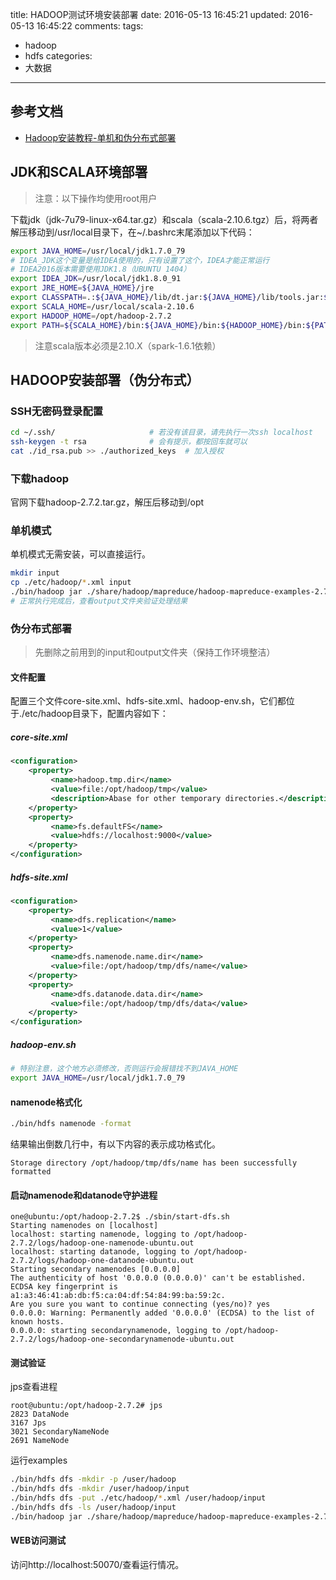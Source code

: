title: HADOOP测试环境安装部署
date: 2016-05-13 16:45:21
updated: 2016-05-13 16:45:22
comments:
tags:
- hadoop
- hdfs
categories:
- 大数据

---

## 参考文档

+ [Hadoop安装教程-单机和伪分布式部署](http://www.powerxing.com/install-hadoop/)

## JDK和SCALA环境部署 

> 注意：以下操作均使用root用户

下载jdk（jdk-7u79-linux-x64.tar.gz）和scala（scala-2.10.6.tgz）后，将两者解压移动到/usr/local目录下，在~/.bashrc末尾添加以下代码：

```bash
export JAVA_HOME=/usr/local/jdk1.7.0_79
# IDEA_JDK这个变量是给IDEA使用的，只有设置了这个，IDEA才能正常运行
# IDEA2016版本需要使用JDK1.8（UBUNTU 1404）
export IDEA_JDK=/usr/local/jdk1.8.0_91
export JRE_HOME=${JAVA_HOME}/jre
export CLASSPATH=.:${JAVA_HOME}/lib/dt.jar:${JAVA_HOME}/lib/tools.jar:${JRE_HOME}/lib
export SCALA_HOME=/usr/local/scala-2.10.6
export HADOOP_HOME=/opt/hadoop-2.7.2
export PATH=${SCALA_HOME}/bin:${JAVA_HOME}/bin:${HADOOP_HOME}/bin:${PATH}
```

> 注意scala版本必须是2.10.X（spark-1.6.1依赖）

## HADOOP安装部署（伪分布式）

### SSH无密码登录配置

```bash
cd ~/.ssh/                     # 若没有该目录，请先执行一次ssh localhost
ssh-keygen -t rsa              # 会有提示，都按回车就可以
cat ./id_rsa.pub >> ./authorized_keys  # 加入授权
```

### 下载hadoop

官网下载hadoop-2.7.2.tar.gz，解压后移动到/opt

### 单机模式

单机模式无需安装，可以直接运行。

```bash
mkdir input
cp ./etc/hadoop/*.xml input
./bin/hadoop jar ./share/hadoop/mapreduce/hadoop-mapreduce-examples-2.7.2.jar grep ./input ./output 'dfs[a-z.]+'
# 正常执行完成后，查看output文件夹验证处理结果
```

### 伪分布式部署

> 先删除之前用到的input和output文件夹（保持工作环境整洁）

#### 文件配置

配置三个文件core-site.xml、hdfs-site.xml、hadoop-env.sh，它们都位于./etc/hadoop目录下，配置内容如下：

##### core-site.xml

```xml
<configuration>
    <property>
         <name>hadoop.tmp.dir</name>
         <value>file:/opt/hadoop/tmp</value>
         <description>Abase for other temporary directories.</description>
    </property>
    <property>
         <name>fs.defaultFS</name>
         <value>hdfs://localhost:9000</value>
    </property>
</configuration>
```

##### hdfs-site.xml

```xml
<configuration>
    <property>
         <name>dfs.replication</name>
         <value>1</value>
    </property>
    <property>
         <name>dfs.namenode.name.dir</name>
         <value>file:/opt/hadoop/tmp/dfs/name</value>
    </property>
    <property>
         <name>dfs.datanode.data.dir</name>
         <value>file:/opt/hadoop/tmp/dfs/data</value>
    </property>
</configuration>
```

##### hadoop-env.sh

```bash
# 特别注意，这个地方必须修改，否则运行会报错找不到JAVA_HOME
export JAVA_HOME=/usr/local/jdk1.7.0_79
```

#### namenode格式化

```bash
./bin/hdfs namenode -format
```

结果输出倒数几行中，有以下内容的表示成功格式化。

```
Storage directory /opt/hadoop/tmp/dfs/name has been successfully formatted
```

#### 启动namenode和datanode守护进程

```
one@ubuntu:/opt/hadoop-2.7.2$ ./sbin/start-dfs.sh
Starting namenodes on [localhost]
localhost: starting namenode, logging to /opt/hadoop-2.7.2/logs/hadoop-one-namenode-ubuntu.out
localhost: starting datanode, logging to /opt/hadoop-2.7.2/logs/hadoop-one-datanode-ubuntu.out
Starting secondary namenodes [0.0.0.0]
The authenticity of host '0.0.0.0 (0.0.0.0)' can't be established.
ECDSA key fingerprint is a1:a3:46:41:ab:db:f5:ca:04:df:54:84:99:ba:59:2c.
Are you sure you want to continue connecting (yes/no)? yes
0.0.0.0: Warning: Permanently added '0.0.0.0' (ECDSA) to the list of known hosts.
0.0.0.0: starting secondarynamenode, logging to /opt/hadoop-2.7.2/logs/hadoop-one-secondarynamenode-ubuntu.out
```

#### 测试验证

jps查看进程

```
root@ubuntu:/opt/hadoop-2.7.2# jps
2823 DataNode
3167 Jps
3021 SecondaryNameNode
2691 NameNode
```

运行examples

```bash
./bin/hdfs dfs -mkdir -p /user/hadoop
./bin/hdfs dfs -mkdir /user/hadoop/input
./bin/hdfs dfs -put ./etc/hadoop/*.xml /user/hadoop/input
./bin/hdfs dfs -ls /user/hadoop/input
./bin/hadoop jar ./share/hadoop/mapreduce/hadoop-mapreduce-examples-2.7.2.jar grep input output 'dfs[a-z.]+'
```

#### WEB访问测试

访问http://localhost:50070/查看运行情况。

